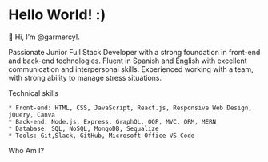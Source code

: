 # Hello World! :)

👋 Hi, I’m @garmercy!.

Passionate Junior Full Stack Developer with a strong foundation in front-end and back-end
technologies. Fluent in Spanish and English with excellent communication and interpersonal
skills. Experienced working with a team, with strong ability to manage stress situations.

Technical skills
```
* Front-end: HTML, CSS, JavaScript, React.js, Responsive Web Design, jQuery, Canva
* Back-end: Node.js, Express, GraphQL, OOP, MVC, ORM, MERN
* Database: SQL, NoSQL, MongoDB, Sequalize
* Tools: Git,Slack, GitHub, Microsoft Office VS Code
```
Who Am I?
<!---
garmercy/garmercy is a ✨ special ✨ repository because its `README.md` (this file) appears on your GitHub profile.
You can click the Preview link to take a look at your changes.
--->
